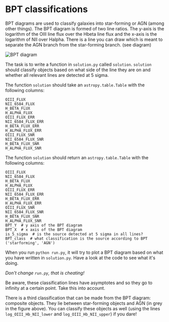 # BPT classifications

BPT diagrams are used to classify galaxies into star-forming or AGN (among other things).
The BPT diagram is formed of two line ratios. The y-axis is the logarithm of the OIII line flux over the Hbeta line flux and the x-axis is the logarithm of NII over Halpha. 
There is a line you can draw which is meant to separate the AGN branch from the star-forming branch. (see diagram)

![BPT diagram](https://astrobites.org/wp-content/uploads/2011/10/Fig2.jpg "BPT")

The task is to write a function in `solution.py` called `solution`. `solution` should classify objects based on what side of the line they are on and whether all relevant lines are detected at 5 sigma. 

The function `solution` should take an `astropy.table.Table` with the following columns:

    OIII_FLUX
    NII_6584_FLUX
    H_BETA_FLUX
    H_ALPHA_FLUX
    OIII_FLUX_ERR
    NII_6584_FLUX_ERR
    H_BETA_FLUX_ERR
    H_ALPHA_FLUX_ERR
    OIII_FLUX_SNR
    NII_6584_FLUX_SNR
    H_BETA_FLUX_SNR
    H_ALPHA_FLUX_SNR


The function `solution` should return an `astropy.table.Table` with the following columns:


    OIII_FLUX
    NII_6584_FLUX
    H_BETA_FLUX
    H_ALPHA_FLUX
    OIII_FLUX_ERR
    NII_6584_FLUX_ERR
    H_BETA_FLUX_ERR
    H_ALPHA_FLUX_ERR
    OIII_FLUX_SNR
    NII_6584_FLUX_SNR
    H_BETA_FLUX_SNR
    H_ALPHA_FLUX_SNR
    BPT_Y  # y axis of the BPT diagram
    BPT_X  # x axis of the BPT diagram
    is_5_sigma  # is the source detected at 5 sigma in all lines?
    BPT_class  # what classification is the source according to BPT ('starforming', 'AGN')


When you run `python run.py`, it will try to plot a BPT diagram based on what you have written in `solution.py`. Have a look at the code to see what it's doing.

*Don't change `run.py`, that is cheating!*

Be aware, these classification lines have asymptotes and so they go to infinity at a certain point. Take this into account.


There is a third classification that can be made from the BPT diagram: composite objects. They lie between star-forming objects and AGN (in grey in the figure above). You can classify these objects as well (using the lines `log_OIII_Hb_NII_lower` and `log_OIII_Hb_NII_upper`) if you dare!